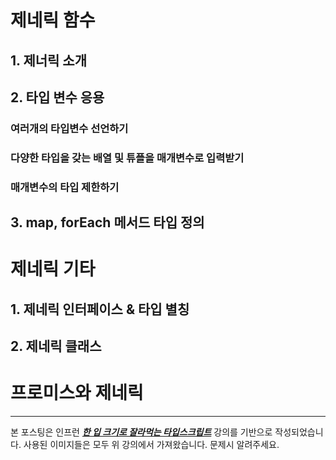 # 제네릭 함수

## 1. 제너릭 소개

## 2. 타입 변수 응용

### 여러개의 타입변수 선언하기

### 다양한 타입을 갖는 배열 및 튜플을 매개변수로 입력받기

### 매개변수의 타입 제한하기

## 3. map, forEach 메서드 타입 정의

# 제네릭 기타

## 1. 제네릭 인터페이스 & 타입 별칭

## 2. 제네릭 클래스

# 프로미스와 제네릭

---

본 포스팅은 인프런 **_[한 입 크기로 잘라먹는 타입스크립트](https://www.inflearn.com/course/%ED%95%9C%EC%9E%85-%ED%81%AC%EA%B8%B0-%ED%83%80%EC%9E%85%EC%8A%A4%ED%81%AC%EB%A6%BD%ED%8A%B8)_** 강의를 기반으로 작성되었습니다. 사용된 이미지들은 모두 위 강의에서 가져왔습니다. 문제시 알려주세요.
